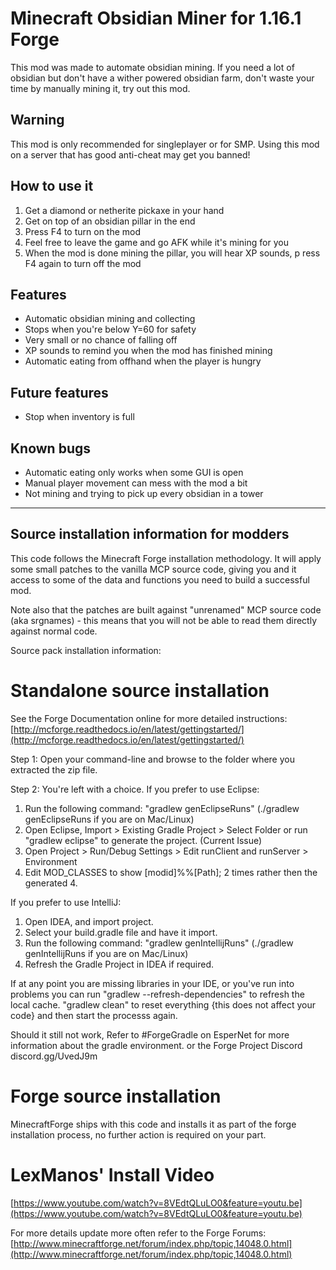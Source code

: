 # Minecraft Obsidian Miner for 1.16.1 Forge
This mod was made to automate obsidian mining.
If you need a lot of obsidian but don't have a wither powered obsidian farm, don't waste your time by manually mining it, try out this mod.

## Warning
This mod is only recommended for singleplayer or for SMP. Using this mod on a server that has good anti-cheat may get you banned!

## How to use it
1. Get a diamond or netherite pickaxe in your hand
2. Get on top of an obsidian pillar in the end
3. Press F4 to turn on the mod
4. Feel free to leave the game and go AFK while it's mining for you
5. When the mod is done mining the pillar, you will hear XP sounds, p ress F4 again to turn off the mod

## Features
* Automatic obsidian mining and collecting
* Stops when you're below Y=60 for safety
* Very small or no chance of falling off
* XP sounds to remind you when the mod has finished mining
* Automatic eating from offhand when the player is hungry

## Future features
* Stop when inventory is full

## Known bugs
* Automatic eating only works when some GUI is open
* Manual player movement can mess with the mod a bit
* Not mining and trying to pick up every obsidian in a tower

-------------------------------------------
Source installation information for modders
-------------------------------------------
This code follows the Minecraft Forge installation methodology. It will apply
some small patches to the vanilla MCP source code, giving you and it access 
to some of the data and functions you need to build a successful mod.

Note also that the patches are built against "unrenamed" MCP source code (aka
srgnames) - this means that you will not be able to read them directly against
normal code.

Source pack installation information:

Standalone source installation
==============================

See the Forge Documentation online for more detailed instructions:
[http://mcforge.readthedocs.io/en/latest/gettingstarted/](http://mcforge.readthedocs.io/en/latest/gettingstarted/)

Step 1: Open your command-line and browse to the folder where you extracted the zip file.

Step 2: You're left with a choice.
If you prefer to use Eclipse:
1. Run the following command: "gradlew genEclipseRuns" (./gradlew genEclipseRuns if you are on Mac/Linux)
2. Open Eclipse, Import > Existing Gradle Project > Select Folder 
   or run "gradlew eclipse" to generate the project.
(Current Issue)
4. Open Project > Run/Debug Settings > Edit runClient and runServer > Environment
5. Edit MOD_CLASSES to show [modid]%%[Path]; 2 times rather then the generated 4.

If you prefer to use IntelliJ:
1. Open IDEA, and import project.
2. Select your build.gradle file and have it import.
3. Run the following command: "gradlew genIntellijRuns" (./gradlew genIntellijRuns if you are on Mac/Linux)
4. Refresh the Gradle Project in IDEA if required.

If at any point you are missing libraries in your IDE, or you've run into problems you can run "gradlew --refresh-dependencies" to refresh the local cache. "gradlew clean" to reset everything {this does not affect your code} and then start the processs again.

Should it still not work, 
Refer to #ForgeGradle on EsperNet for more information about the gradle environment.
or the Forge Project Discord discord.gg/UvedJ9m

Forge source installation
=========================
MinecraftForge ships with this code and installs it as part of the forge
installation process, no further action is required on your part.

LexManos' Install Video
=======================
[https://www.youtube.com/watch?v=8VEdtQLuLO0&feature=youtu.be](https://www.youtube.com/watch?v=8VEdtQLuLO0&feature=youtu.be)

For more details update more often refer to the Forge Forums:
[http://www.minecraftforge.net/forum/index.php/topic,14048.0.html](http://www.minecraftforge.net/forum/index.php/topic,14048.0.html)
